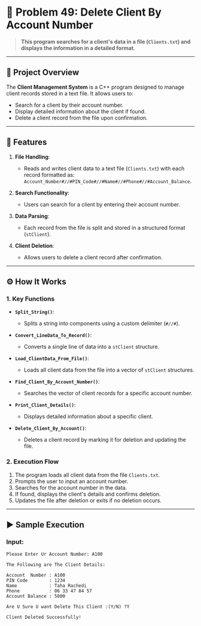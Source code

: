 # 🏦 Problem 49: Delete Client By Account Number

> **This program searches for a client's data in a file (`Clients.txt`) and displays the information in a detailed format.**

---

## 📘 Project Overview

The **Client Management System** is a C++ program designed to manage client records stored in a text file. It allows users to:
- Search for a client by their account number.
- Display detailed information about the client if found.
- Delete a client record from the file upon confirmation.

---

## 🌟 Features

1. **File Handling**:
   - Reads and writes client data to a text file (`Clients.txt`) with each record formatted as:  
     `Account_Number#//#PIN_Code#//#Name#//#Phone#//#Account_Balance`.

2. **Search Functionality**:
   - Users can search for a client by entering their account number.

3. **Data Parsing**:
   - Each record from the file is split and stored in a structured format (`stClient`).

4. **Client Deletion**:
   - Allows users to delete a client record after confirmation.

---

## ⚙️ How It Works

### 1. Key Functions
- **`Split_String()`**:
  - Splits a string into components using a custom delimiter (`#//#`).

- **`Convert_LineData_To_Record()`**:
  - Converts a single line of data into a `stClient` structure.

- **`Load_ClientData_From_File()`**:
  - Loads all client data from the file into a vector of `stClient` structures.

- **`Find_Client_By_Account_Number()`**:
  - Searches the vector of client records for a specific account number.

- **`Print_Client_Details()`**:
  - Displays detailed information about a specific client.

- **`Delete_Client_By_Account()`**:
  - Deletes a client record by marking it for deletion and updating the file.

### 2. Execution Flow
1. The program loads all client data from the file `Clients.txt`.
2. Prompts the user to input an account number.
3. Searches for the account number in the data.
4. If found, displays the client's details and confirms deletion.
5. Updates the file after deletion or exits if no deletion occurs.

---

## ▶️ Sample Execution

### Input:
```plaintext
Please Enter Ur Account Number: A100

The Following are The Client Details:

Account  Number : A100
PIN Code        : 1234
Name            : Taha Rachedi
Phone           : 06 33 47 84 57
Account Balance : 5000

Are U Sure U want Delete This Client :(Y/N) ?Y

Client Deleted Successfully!
